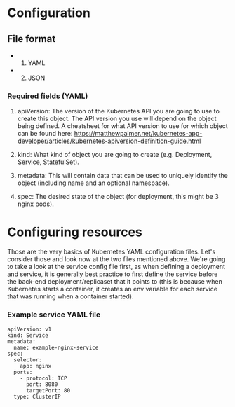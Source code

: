 # Configuration

## File format

 - 1) YAML
  
 - 2) JSON

### Required fields (YAML)

1) apiVersion: The version of the Kubernetes API you are going to use to create this object. The API version you use will depend on the object being defined. A cheatsheet for what API version to use for which object can be found here: https://matthewpalmer.net/kubernetes-app-developer/articles/kubernetes-apiversion-definition-guide.html

2) kind: What kind of object you are going to create (e.g. Deployment, Service, StatefulSet).

3) metadata: This will contain data that can be used to uniquely identify the object (including name and an optional namespace).

4) spec: The desired state of the object (for deployment, this might be 3 nginx pods).

# Configuring resources

Those are the very basics of Kubernetes YAML configuration files. Let's consider those and look now at the two files mentioned above. We're going to take a look at the service config file first, as when defining a deployment and service, it is generally best practice to first define the service before the back-end deployment/replicaset that it points to (this is because when Kubernetes starts a container, it creates an env variable for each service that was running when a container started).

### Example service YAML file

    apiVersion: v1
    kind: Service
    metadata:
      name: example-nginx-service
    spec:
      selector:
        app: nginx
      ports:
        - protocol: TCP
          port: 8080
          targetPort: 80
      type: ClusterIP

  
